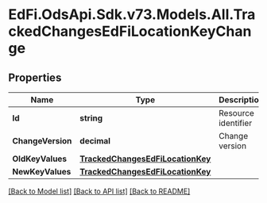 # EdFi.OdsApi.Sdk.v73.Models.All.TrackedChangesEdFiLocationKeyChange

## Properties

Name | Type | Description | Notes
------------ | ------------- | ------------- | -------------
**Id** | **string** | Resource identifier | [optional] 
**ChangeVersion** | **decimal** | Change version | [optional] 
**OldKeyValues** | [**TrackedChangesEdFiLocationKey**](TrackedChangesEdFiLocationKey.md) |  | [optional] 
**NewKeyValues** | [**TrackedChangesEdFiLocationKey**](TrackedChangesEdFiLocationKey.md) |  | [optional] 

[[Back to Model list]](../../README.md#documentation-for-models) [[Back to API list]](../../README.md#documentation-for-api-endpoints) [[Back to README]](../../README.md)

